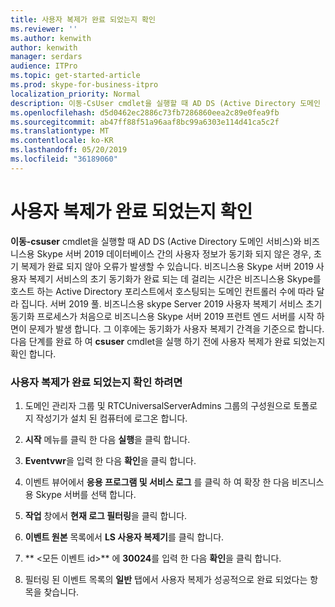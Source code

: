 ```yaml
---
title: 사용자 복제가 완료 되었는지 확인
ms.reviewer: ''
ms.author: kenwith
author: kenwith
manager: serdars
audience: ITPro
ms.topic: get-started-article
ms.prod: skype-for-business-itpro
localization_priority: Normal
description: 이동-CsUser cmdlet을 실행할 때 AD DS (Active Directory 도메인 서비스)와 비즈니스용 Skype 서버 2019 데이터베이스 간의 사용자 정보가 동기화 되지 않아 오류가 발생할 수 있습니다. 초기 복제가 완료 되지 않았습니다. 비즈니스용 Skype 서버 2019 사용자 복제기 서비스의 초기 동기화가 완료 되는 데 걸리는 시간은 비즈니스용 Skype를 호스트 하는 Active Directory 포리스트에서 호스팅되는 도메인 컨트롤러 수에 따라 달라 집니다. 서버 2019 풀. 비즈니스용 skype Server 2019 사용자 복제기 서비스 초기 동기화 프로세스가 처음으로 비즈니스용 Skype 서버 2019 프런트 엔드 서버를 시작 하면이 문제가 발생 합니다. 이후 동기화는 사용자 복제기 간격을 기준으로 합니다. 다음 단계를 완료 하 여 CsUser cmdlet을 실행 하기 전에 사용자 복제가 완료 되었는지 확인 합니다.
ms.openlocfilehash: d5d0462ec2886c73fb7286860eea2c89e0fea9fb
ms.sourcegitcommit: ab47ff88f51a96aaf8bc99a6303e114d41ca5c2f
ms.translationtype: MT
ms.contentlocale: ko-KR
ms.lasthandoff: 05/20/2019
ms.locfileid: "36189060"
---
```

# <a name="verify-user-replication-has-completed"></a>사용자 복제가 완료 되었는지 확인

**이동-csuser** cmdlet을 실행할 때 AD DS (Active Directory 도메인 서비스)와 비즈니스용 Skype 서버 2019 데이터베이스 간의 사용자 정보가 동기화 되지 않은 경우, 초기 복제가 완료 되지 않아 오류가 발생할 수 있습니다. 비즈니스용 Skype 서버 2019 사용자 복제기 서비스의 초기 동기화가 완료 되는 데 걸리는 시간은 비즈니스용 Skype를 호스트 하는 Active Directory 포리스트에서 호스팅되는 도메인 컨트롤러 수에 따라 달라 집니다. 서버 2019 풀. 비즈니스용 skype Server 2019 사용자 복제기 서비스 초기 동기화 프로세스가 처음으로 비즈니스용 Skype 서버 2019 프런트 엔드 서버를 시작 하면이 문제가 발생 합니다. 그 이후에는 동기화가 사용자 복제기 간격을 기준으로 합니다. 다음 단계를 완료 하 여 **csuser** cmdlet을 실행 하기 전에 사용자 복제가 완료 되었는지 확인 합니다. 
  
### <a name="to-verify-that-user-replication-has-completed"></a>사용자 복제가 완료 되었는지 확인 하려면

1. 도메인 관리자 그룹 및 RTCUniversalServerAdmins 그룹의 구성원으로 토폴로지 작성기가 설치 된 컴퓨터에 로그온 합니다.
    
2. **시작** 메뉴를 클릭 한 다음 **실행**을 클릭 합니다. 
    
3. **Eventvwr**을 입력 한 다음 **확인**을 클릭 합니다.
    
4. 이벤트 뷰어에서 **응용 프로그램 및 서비스 로그** 를 클릭 하 여 확장 한 다음 비즈니스용 Skype 서버를 선택 합니다. 
    
5. **작업** 창에서 **현재 로그 필터링**을 클릭 합니다.
    
6. **이벤트 원본** 목록에서 **LS 사용자 복제기**를 클릭 합니다.
    
7. ** \<모든 이벤트 id\>** 에 **30024**를 입력 한 다음 **확인**을 클릭 합니다. 
    
8. 필터링 된 이벤트 목록의 **일반** 탭에서 사용자 복제가 성공적으로 완료 되었다는 항목을 찾습니다. 
    

